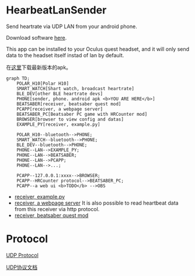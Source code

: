 # HearbeatLanSender

Send heartrate via UDP LAN from your android phone.

Download software [here](https://github.com/frto027/HeartbeatLanServer/releases/latest).

This app can be installed to your Oculus quest headset, and it will only send data to the headset itself instad of lan by default.

在[这里](https://github.com/frto027/HeartbeatLanServer/releases/latest)下载最新版本的apk。

```mermaid
graph TD;
    POLAR_H10[Polar H10]
    SMART_WATCH[Shart watch, broadcast heartrate]
    BLE_DEV[other BLE heartrate devs]
    PHONE[sender, phone. android apk <b>YOU ARE HERE</b>]
    BEATSABER[receiver, beatsaber quest mod]
    PCAPP[receiver, a webpage server]
    BEATSABER_PC[Beatsaber PC game with HRCounter mod]
    BROWSER[browser to view config and datas]
    EXAMPLE_PY[receiver, example.py]

    POLAR_H10--bluetooth-->PHONE;
    SMART_WATCH--bluetooth-->PHONE;
    BLE_DEV--bluetooth-->PHONE;
    PHONE--LAN-->EXAMPLE_PY;
    PHONE--LAN-->BEATSABER;
    PHONE--LAN-->PCAPP;
    PHONE--LAN-->...;

    PCAPP--127.0.0.1:xxxx-->BROWSER;
    PCAPP--HRCounter protocol-->BEATSABER_PC;
    PCAPP--a web ui <b>TODO</b> -->OBS

```

- [receiver, example.py](script/client_example.py)
- [receiver, a webpage server](https://github.com/frto027/HeartbeatLanClient) It is also possible to read heartbeat data from this receiver via http protocol.
- [receiver, beatsaber quest mod](https://github.com/frto027/HeartBeatLanClientBSQuest)

# Protocol

[UDP Protocol](Protocol.md)

[UDP协议文档](./script/Readme.md)
